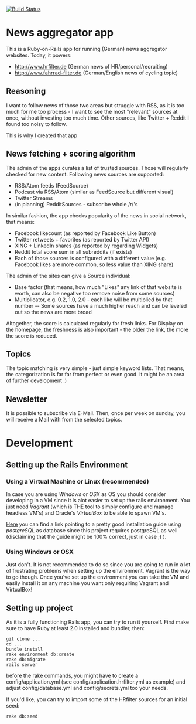 [![Build Status](https://travis-ci.org/zealot128/filter-app.svg)](https://travis-ci.org/zealot128/filter-app)

#  News aggregator app

This is a Ruby-on-Rails app for running (German) news aggregator websites. Today, it powers:

* http://www.hrfilter.de  (German news of HR/personal/recruiting)
* http://www.fahrrad-filter.de (German/English news of cycling topic)


## Reasoning

I want to follow news of those two areas but struggle with RSS, as it is too much for me too process - I want to see the most "relevant" sources at once, without investing too much time. Other sources, like Twitter + Reddit I found too noisy to follow.

This is why I created that app

## News fetching + scoring algorithm

The admin of the apps curates a list of trusted sources. Those will regularly checked for new content. Following news sources are supported:

* RSS/Atom feeds (FeedSource)
* Podcast via RSS/Atom (similar as FeedSource but different visual)
* Twitter Streams
* (in planning) RedditSources - subscribe whole /r/'s


In similar fashion, the app checks popularity of the news in social network, that means:

* Facebook likecount (as reported by Facebook Like Button)
* Twitter retweets + favorites (as reported by Twitter API)
* XING + LinkedIn shares (as reported by regarding Widgets)
* Reddit total score sum in all subreddits (if exists)
* Each of those sources is configured with a different value (e.g. Facebook likes are more common, so less value than XING share)

The admin of the sites can give a Source individual:

* Base factor (that means, how much "Likes" any link of that website is worth, can also be negative too remove noise from some sources)
* Multiplicator, e.g. 0.2, 1.0, 2.0  - each like will be multiplied by that number -- Some sources have a much higher reach and can be leveled out so the news are more broad


Altogether, the score is calculated regularly for fresh links.
For Display on the homepage, the freshness is also important - the older the link, the more the score is reduced.

## Topics

The topic matching is very simple - just simple keyword lists. That means, the categorization is far far from perfect or even good. It might be an area of further development :)

## Newsletter

It is possible to subscribe via E-Mail. Then, once per week on sunday, you will receive a Mail with from the selected topics.

# Development

## Setting up the Rails Environment

### Using a Virtual Machine or Linux (recommended)

In case you are using *Windows* or *OSX* as OS you should consider developing in a VM since
it is alot easier to set up the rails environment.
You just need *Vagrant* (which is THE tool to simply configure and manage headless VM's)
and Oracle's *VirtualBox* to be able to spawn VM's.

[Here](https://coderwall.com/p/vm2uha/setting-up-a-brand-new-postgres-powered-ruby-rails-development-environment-with-vagrant) you can find a link pointing to a pretty good installation guide using *postgreSQL* as database since this project requires postgreSQL as well (disclaiming that the guide might be 100% correct, just in case ;) ).

### Using Windows or OSX

Just don't. It is not recommended to do so since you are going to run in a lot of frustrating problems when setting up
the environment. Vagrant is the way to go though. Once you've set up the environment you can take the VM and easily
install it on any machine you want only requiring Vagrant and VirtualBox!

## Setting up project

As it is a fully functioning Rails app, you can try to run it yourself. First make sure to have Ruby at least 2.0 installed and bundler, then:

```
git clone ...
cd ...
bundle install
rake environment db:create
rake db:migrate
rails server
```

before the rake commands, you might have to create a config/application.yml (see config/application.hrfilter.yml as example) and adjust config/database.yml and config/secrets.yml too your needs.

If you'd like, you can try to import some of the HRfilter sources for an initial seed:

```
rake db:seed
```
